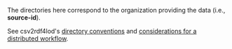 The directories here correspond to the organization providing the data (i.e., **source-id**). 

See csv2rdf4lod's [directory conventions](https://github.com/timrdf/csv2rdf4lod-automation/wiki/Directory-Conventions) and [considerations for a distributed workflow](https://github.com/timrdf/csv2rdf4lod-automation/wiki/CSV2RDF4LOD-environment-variables-(considerations-for-a-distributed-workflow)).
